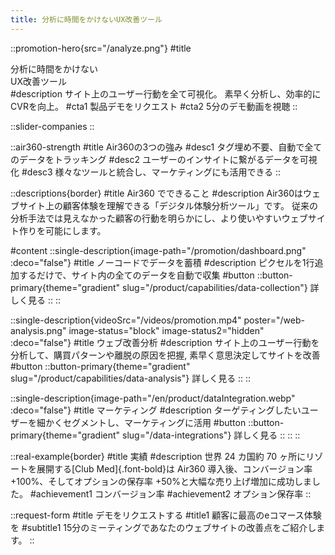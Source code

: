 ```yaml
---
title: 分析に時間をかけないUX改善ツール
---
```


::promotion-hero{src="/analyze.png"}
#title
<div class="lg:inline-block">分析に時間をかけない</div><div class="lg:inline-block">UX改善ツール</div>
#description
サイト上のユーザー行動を全て可視化。 素早く分析し、効率的にCVRを向上。
#cta1
製品デモをリクエスト
#cta2
5分のデモ動画を視聴
::

::slider-companies
::

::air360-strength
#title
Air360の3つの強み
#desc1
タグ埋め不要、自動で全てのデータをトラッキング
#desc2
ユーザーのインサイトに繋がるデータを可視化
#desc3
様々なツールと統合し、マーケティングにも活用できる
::

::descriptions{border}
#title
Air360 でできること
#description
Air360はウェブサイト上の顧客体験を理解できる「デジタル体験分析ツール」です。
従来の分析手法では見えなかった顧客の行動を明らかにし、より使いやすいウェブサイト作りを可能にします。

#content
::single-description{image-path="/promotion/dashboard.png" :deco="false"}
#title
ノーコードでデータを蓄積
#description
ピクセルを1行追加するだけで、サイト内の全てのデータを自動で収集
#button
    ::button-primary{theme="gradient" slug="/product/capabilities/data-collection"}
    詳しく見る
    ::
::

::single-description{videoSrc="/videos/promotion.mp4" poster="/web-analysis.png" image-status="block" image-status2="hidden" :deco="false"}
#title
ウェブ改善分析
#description
サイト上のユーザー行動を分析して、購買パターンや離脱の原因を把握, 素早く意思決定してサイトを改善
#button
    ::button-primary{theme="gradient" slug="/product/capabilities/data-analysis"}
    詳しく見る
    ::
::

::single-description{image-path="/en/product/dataIntegration.webp" :deco="false"}
#title
マーケティング
#description
ターゲティングしたいユーザーを細かくセグメントし、マーケティングに活用
#button
    ::button-primary{theme="gradient" slug="/data-integrations"}
    詳しく見る
    ::
::
::

::real-example{border}
#title
実績
#description
世界 24 カ国約 70 ヶ所にリゾートを展開する[Club Med]{.font-bold}は Air360 導入後、コンバージョン率 +100%、そしてオプションの保存率 +50%と大幅な売り上げ増加に成功しました。
#achievement1
コンバージョン率
#achievement2
オプション保存率
::

::request-form
#title
デモをリクエストする
#title1
顧客に最高のeコマース体験を
#subtitle1
15分のミーティングであなたのウェブサイトの改善点をご紹介します。
::